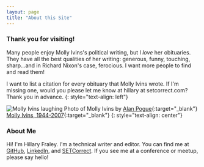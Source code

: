 ```yaml
---
layout: page
title: "About this Site"
---
```


### Thank you for visiting!

Many people enjoy Molly Ivins's political writing, but I *love* her obituaries. They have all the best qualities of her writing: generous, funny, touching, sharp...and in Richard Nixon's case, ferocious. I want more people to find and read them!

I want to list a citation for every obituary that Molly Ivins wrote. If I'm missing one, would you please let me know at hillary at setcorrect.com? Thank you in advance.
{: style="text-align: left"}

![Molly Ivins laughing]({{site.baseurl}}/images/molly-ivins-laughing.jpg)
Photo of Molly Ivins by [Alan Pogue](http://www.documentaryphotographs.com/ "Alan Pogue website"){:target="_blank"}
<br>
[Molly Ivins, 1944-2007](https://www.theguardian.com/news/2007/feb/02/guardianobituaries.pressandpublishing "Obituary for Molly Ivins"){:target="_blank"} 
{: style="text-align: center"}


### About Me

Hi! I'm Hillary Fraley. I'm a technical writer and editor. You can find me at [GitHub](https://github.com/hillaryfraley "GitHub"), [LinkedIn](https://www.linkedin.com/in/hillaryfraley "LinkedIn"), and [SETCorrect](http://www.setcorrect.com "SETCorrect"). If you see me at a conference or meetup, please say hello!
